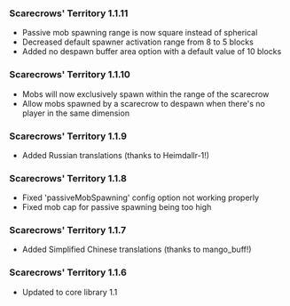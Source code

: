 ### Scarecrows' Territory 1.1.11
- Passive mob spawning range is now square instead of spherical
- Decreased default spawner activation range from 8 to 5 blocks
- Added no despawn buffer area option with a default value of 10 blocks

### Scarecrows' Territory 1.1.10
- Mobs will now exclusively spawn within the range of the scarecrow
- Allow mobs spawned by a scarecrow to despawn when there's no player in the same dimension

### Scarecrows' Territory 1.1.9
- Added Russian translations (thanks to Heimdallr-1!)

### Scarecrows' Territory 1.1.8
- Fixed 'passiveMobSpawning' config option not working properly
- Fixed mob cap for passive spawning being too high

### Scarecrows' Territory 1.1.7
- Added Simplified Chinese translations (thanks to mango_buff!)

### Scarecrows' Territory 1.1.6
- Updated to core library 1.1
